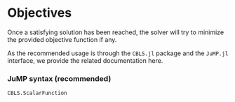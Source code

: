 # Objectives

Once a satisfying solution has been reached, the solver will try to minimize the provided objective function if any.

As the recommended usage is through the `CBLS.jl` package and the `JuMP.jl` interface, we provide the related documentation here.

### JuMP syntax (recommended)

```@docs
CBLS.ScalarFunction
```
